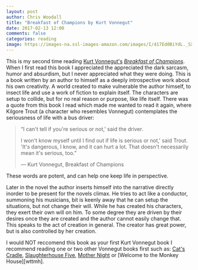 ```yaml
---
layout: post
author: Chris Woodall
title: "Breakfast of Champions by Kurt Vonnegut"
date: 2017-02-13 12:00
comments: false
categories: reading
image: https://images-na.ssl-images-amazon.com/images/I/417Ed0BiYdL._SX326_BO1,204,203,200_.jpg
---
```


This is my second time reading [Kurt Vonnegut's][kurt-vonnegut]
[_Breakfast of Champions_][amazon]. When I first read this book I
appreciated the appreciated the dark sarcasm, humor and absurdism, but
I never appreciated what they were doing. This is a book written by
an author to himself as a deeply introspective work about his own
creativity. A world created to make vulnerable the author himself, to
insect life and use a work of fiction to explain itself. The characters
are setup to collide, but for no real reason or purpose, like life
itself. There was a quote from this book I read which made me wanted to
read it again, where Kilgore Trout (a character who resembles Vonnegut)
contemplates the seriousness of life with a bus driver:

>  “I can't tell if you're serious or not,' said the driver.
>
> I won't know myself until I find out if life is serious or not,' said Trout. 'It's dangerous, I know, and it can hurt a lot. That doesn't necessarily mean it's serious, too.”
>
> &mdash; Kurt Vonnegut, Breakfast of Champions

These words are potent, and can help one keep life in perspective.

Later in the novel the author inserts himself into the narrative
directly inorder to be present for the novels climax. He tries to act
like a conductor, summoning his musicians, bit is keenly away that he
can setup the situations, but not change their will. While he has
created his characters, they exert their own will on him. To some
degree they are driven by their desires once they are created and the
author cannot easily change that. This speaks to the act of creation in
general. The creator has great power, but is also controlled by her
creation.

I would NOT reccomend this book as your first
Kurt Vonnegut book I recommend reading one or two other Vonnegut books
first such as: [Cat's Cradle][cc], [Slaughterhouse Five][slf], [Mother Night][mn] or [Welcome to the Monkey House][wttmh].

[kurt-vonnegut]: https://www.vonnegut.com/
[amazon]: http://amzn.to/2lTZ4Os
[cc]: http://amzn.to/2lU8QQj
[slf]: http://amzn.to/2lmA5RC
[mn]: http://amzn.to/2lUjGps
[mttmh]: http://amzn.to/2lmsJOe
